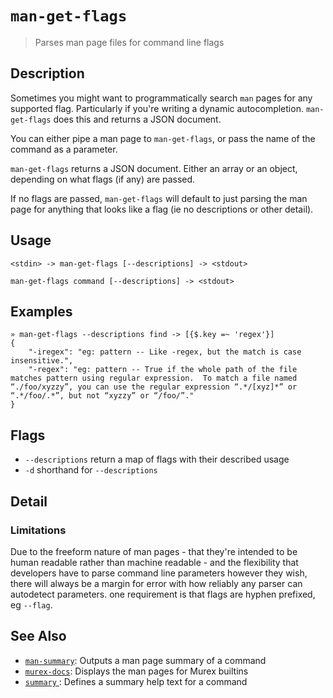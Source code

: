 # `man-get-flags` 

> Parses man page files for command line flags 

## Description

Sometimes you might want to programmatically search `man` pages for any
supported flag. Particularly if you're writing a dynamic autocompletion.
`man-get-flags` does this and returns a JSON document.

You can either pipe a man page to `man-get-flags`, or pass the name of the
command as a parameter.

`man-get-flags` returns a JSON document. Either an array or an object,
depending on what flags (if any) are passed.

If no flags are passed, `man-get-flags` will default to just parsing the man
page for anything that looks like a flag (ie no descriptions or other detail).

## Usage

```
<stdin> -> man-get-flags [--descriptions] -> <stdout>

man-get-flags command [--descriptions] -> <stdout>
```

## Examples

```
» man-get-flags --descriptions find -> [{$.key =~ 'regex'}]
{
    "-iregex": "eg: pattern -- Like -regex, but the match is case insensitive.",
    "-regex": "eg: pattern -- True if the whole path of the file matches pattern using regular expression.  To match a file named “./foo/xyzzy”, you can use the regular expression “.*/[xyz]*” or “.*/foo/.*”, but not “xyzzy” or “/foo/”."
}
```

## Flags

* `--descriptions`
    return a map of flags with their described usage
* `-d`
    shorthand for `--descriptions`

## Detail

### Limitations

Due to the freeform nature of man pages - that they're intended to be human
readable rather than machine readable - and the flexibility that developers
have to parse command line parameters however they wish, there will always be
a margin for error with how reliably any parser can autodetect parameters. one
requirement is that flags are hyphen prefixed, eg `--flag`.

## See Also

* [`man-summary`](../commands/man-summary.md):
  Outputs a man page summary of a command
* [`murex-docs`](../commands/murex-docs.md):
  Displays the man pages for Murex builtins
* [`summary` ](../commands/summary.md):
  Defines a summary help text for a command